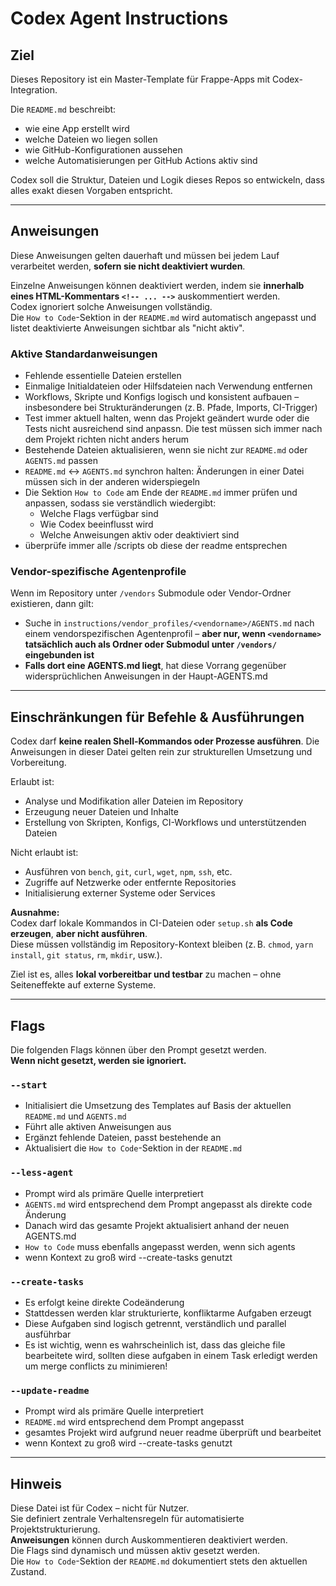 # Codex Agent Instructions

## Ziel

Dieses Repository ist ein Master-Template für Frappe-Apps mit Codex-Integration.

Die `README.md` beschreibt:

- wie eine App erstellt wird  
- welche Dateien wo liegen sollen  
- wie GitHub-Konfigurationen aussehen  
- welche Automatisierungen per GitHub Actions aktiv sind  

Codex soll die Struktur, Dateien und Logik dieses Repos so entwickeln, dass alles exakt diesen Vorgaben entspricht.

---

## Anweisungen

Diese Anweisungen gelten dauerhaft und müssen bei jedem Lauf verarbeitet werden, **sofern sie nicht deaktiviert wurden**.

Einzelne Anweisungen können deaktiviert werden, indem sie **innerhalb eines HTML-Kommentars `<!-- ... -->`** auskommentiert werden.  
Codex ignoriert solche Anweisungen vollständig.  
Die `How to Code`-Sektion in der `README.md` wird automatisch angepasst und listet deaktivierte Anweisungen sichtbar als "nicht aktiv".

### Aktive Standardanweisungen

- Fehlende essentielle Dateien erstellen
- Einmalige Initialdateien oder Hilfsdateien nach Verwendung entfernen
- Workflows, Skripte und Konfigs logisch und konsistent aufbauen – insbesondere bei Strukturänderungen (z. B. Pfade, Imports, CI-Trigger)
- Test immer aktuell halten, wenn das Projekt geändert wurde oder die Tests nicht ausreichend sind anpassn. Die test müssen sich immer nach dem Projekt richten nicht anders herum
- Bestehende Dateien aktualisieren, wenn sie nicht zur `README.md` oder `AGENTS.md` passen
- `README.md` ↔ `AGENTS.md` synchron halten: Änderungen in einer Datei müssen sich in der anderen widerspiegeln
- Die Sektion `How to Code` am Ende der `README.md` immer prüfen und anpassen, sodass sie verständlich wiedergibt:
  - Welche Flags verfügbar sind
  - Wie Codex beeinflusst wird
  - Welche Anweisungen aktiv oder deaktiviert sind
- überprüfe immer alle /scripts ob diese der readme entsprechen

### Vendor-spezifische Agentenprofile

Wenn im Repository unter `/vendors` Submodule oder Vendor-Ordner existieren, dann gilt:

- Suche in `instructions/vendor_profiles/<vendorname>/AGENTS.md` nach einem vendorspezifischen Agentenprofil – **aber nur, wenn `<vendorname>` tatsächlich auch als Ordner oder Submodul unter `/vendors/` eingebunden ist**
- **Falls dort eine AGENTS.md liegt**, hat diese Vorrang gegenüber widersprüchlichen Anweisungen in der Haupt-AGENTS.md

---

## Einschränkungen für Befehle & Ausführungen

Codex darf **keine realen Shell-Kommandos oder Prozesse ausführen**. Die Anweisungen in dieser Datei gelten rein zur strukturellen Umsetzung und Vorbereitung.

Erlaubt ist:

- Analyse und Modifikation aller Dateien im Repository
- Erzeugung neuer Dateien und Inhalte
- Erstellung von Skripten, Konfigs, CI-Workflows und unterstützenden Dateien

Nicht erlaubt ist:

- Ausführen von `bench`, `git`, `curl`, `wget`, `npm`, `ssh`, etc.
- Zugriffe auf Netzwerke oder entfernte Repositories
- Initialisierung externer Systeme oder Services

**Ausnahme:**  
Codex darf lokale Kommandos in CI-Dateien oder `setup.sh` **als Code erzeugen**, **aber nicht ausführen**.  
Diese müssen vollständig im Repository-Kontext bleiben (z. B. `chmod`, `yarn install`, `git status`, `rm`, `mkdir`, usw.).

Ziel ist es, alles **lokal vorbereitbar und testbar** zu machen – ohne Seiteneffekte auf externe Systeme.

---

## Flags

Die folgenden Flags können über den Prompt gesetzt werden.  
**Wenn nicht gesetzt, werden sie ignoriert.**

### `--start`

- Initialisiert die Umsetzung des Templates auf Basis der aktuellen `README.md` und `AGENTS.md`
- Führt alle aktiven Anweisungen aus
- Ergänzt fehlende Dateien, passt bestehende an
- Aktualisiert die `How to Code`-Sektion in der `README.md`

### `--less-agent`

- Prompt wird als primäre Quelle interpretiert
- `AGENTS.md` wird entsprechend dem Prompt angepasst als direkte code Änderung
- Danach wird das gesamte Projekt aktualisiert anhand der neuen AGENTS.md
- `How to Code` muss ebenfalls angepasst werden, wenn sich agents
- wenn Kontext zu groß wird --create-tasks genutzt

### `--create-tasks`

- Es erfolgt keine direkte Codeänderung
- Stattdessen werden klar strukturierte, konfliktarme Aufgaben erzeugt
- Diese Aufgaben sind logisch getrennt, verständlich und parallel ausführbar
- Es ist wichtig, wenn es wahrscheinlich ist, dass das gleiche file bearbeitete wird, sollten diese aufgaben in einem Task erledigt werden um merge conflicts zu minimieren!

### `--update-readme`

- Prompt wird als primäre Quelle interpretiert
- `README.md` wird entsprechend dem Prompt angepasst
- gesamtes Projekt wird aufgrund neuer readme überprüft und bearbeitet
- wenn Kontext zu groß wird --create-tasks genutzt

---

## Hinweis

Diese Datei ist für Codex – nicht für Nutzer.  
Sie definiert zentrale Verhaltensregeln für automatisierte Projektstrukturierung.  
**Anweisungen** können durch Auskommentieren deaktiviert werden.  
Die Flags sind dynamisch und müssen aktiv gesetzt werden.  
Die `How to Code`-Sektion der `README.md` dokumentiert stets den aktuellen Zustand.
